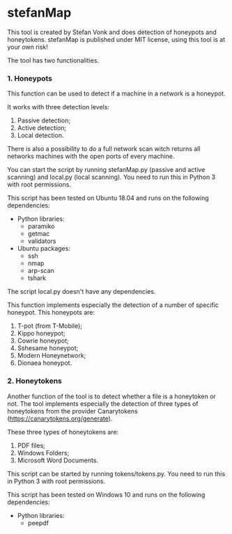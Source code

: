 # stefanMap
This tool is created by Stefan Vonk and does detection of honeypots and honeytokens. stefanMap is published under MIT license, using this tool is at your own risk!

The tool has two functionalities.

### 1. Honeypots
This function can be used to detect if a machine in a network is a honeypot.

It works with three detection levels:
1. Passive detection;
2. Active detection;
3. Local detection.

There is also a possibility to do a full network scan witch returns 
all networks machines with the open ports of every machine.

You can start the script by running stefanMap.py (passive and active scanning) and 
local.py (local scanning). You need to run this in Python 3 with root permissions.

This script has been tested on Ubuntu 18.04 and runs on the following dependencies:
- Python libraries:
    - paramiko
    - getmac
    - validators
- Ubuntu packages:
    - ssh
    - nmap
    - arp-scan
    - tshark

The script local.py doesn't have any dependencies.

This function implements especially the detection of a number of specific honeypot.
This honeypots are:
1. T-pot (from T-Mobile);
2. Kippo honeypot;
3. Cowrie honeypot;
4. Sshesame honeypot;
5. Modern Honeynetwork;
6. Dionaea honeypot.

### 2. Honeytokens
Another function of the tool is to detect whether a file is a honeytoken or not.
The tool implements especially the detection of three types of honeytokens from
the provider Canarytokens (https://canarytokens.org/generate).

These three types of honeytokens are:
1. PDF files;
2. Windows Folders;
3. Microsoft Word Documents.

This script can be started by running tokens/tokens.py.
You need to run this in Python 3 with root permissions.

This script has been tested on Windows 10 and runs on the following dependencies:
- Python libraries:
    - peepdf
